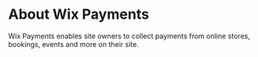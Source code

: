 # About Wix Payments

Wix Payments enables site owners to collect payments from online stores, bookings, events and more on their site.
